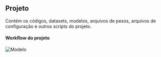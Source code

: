 ## Projeto

Contém os códigos, datasets, modelos, arquivos de pesos, arquivos de configuração e outros scripts do projeto.

#### Workflow do projeto

![Modelo](../../master/.assets/workflow.png)
